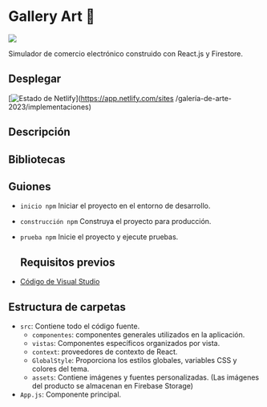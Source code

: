 # Gallery Art 🎨

[![](https://img.shields.io/badge/README-Español-red)](./README.es.md)

Simulador de comercio electrónico construido con React.js y Firestore.

## Desplegar

[![Estado de Netlify](https://api.netlify.com/api/v1/badges/99d4e21e-4b9c-4997-9381-2eadabce2270/deploy-status)](https://app.netlify.com/sites /galería-de-arte-2023/implementaciones)

## Descripción

## Bibliotecas

## Guiones

- `inicio npm`
  Iniciar el proyecto en el entorno de desarrollo.
- `construcción npm`
  Construya el proyecto para producción.
- `prueba npm`
  Inicie el proyecto y ejecute pruebas.

  ## Requisitos previos

- [Código de Visual Studio](https://code.visualstudio.com/)

## Estructura de carpetas

- `src`: Contiene todo el código fuente.
  - `componentes`: componentes generales utilizados en la aplicación.
  - `vistas`: Componentes específicos organizados por vista.
  - `context`: proveedores de contexto de React.
  - `GlobalStyle`: Proporciona los estilos globales, variables CSS y colores del tema.
  - `assets`: Contiene imágenes y fuentes personalizadas. (Las imágenes del producto se almacenan en Firebase Storage)
- `App.js`: Componente principal.
